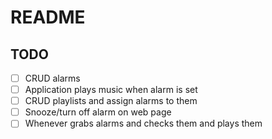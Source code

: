 # README


## TODO

- [ ] CRUD alarms
- [ ] Application plays music when alarm is set
- [ ] CRUD playlists and assign alarms to them
- [ ] Snooze/turn off alarm on web page
- [ ] Whenever grabs alarms and checks them and plays them
